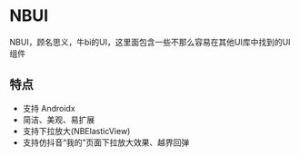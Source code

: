 # NBUI
NBUI，顾名思义，牛bi的UI，这里面包含一些不那么容易在其他UI库中找到的UI组件

## 特点
* 支持 Androidx
* 简洁、美观、易扩展
* 支持下拉放大(NBElasticView)
* 支持仿抖音“我的”页面下拉放大效果、越界回弹